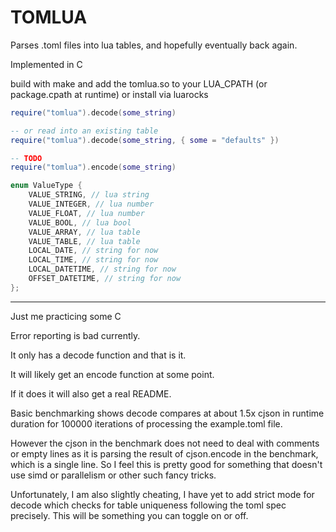 # TOMLUA

Parses .toml files into lua tables, and hopefully eventually back again.

Implemented in C

build with make and add the tomlua.so to your LUA_CPATH (or package.cpath at runtime) or install via luarocks

```lua
require("tomlua").decode(some_string)

-- or read into an existing table
require("tomlua").decode(some_string, { some = "defaults" })

-- TODO
require("tomlua").encode(some_string)
```

```c
enum ValueType {
    VALUE_STRING, // lua string
    VALUE_INTEGER, // lua number
    VALUE_FLOAT, // lua number
    VALUE_BOOL, // lua bool
    VALUE_ARRAY, // lua table
    VALUE_TABLE, // lua table
    LOCAL_DATE, // string for now
    LOCAL_TIME, // string for now
    LOCAL_DATETIME, // string for now
    OFFSET_DATETIME, // string for now
};
```

---

Just me practicing some C

Error reporting is bad currently.

It only has a decode function and that is it.

It will likely get an encode function at some point.

If it does it will also get a real README.

Basic benchmarking shows decode compares at about 1.5x cjson in runtime duration for 100000 iterations of processing the example.toml file.

However the cjson in the benchmark does not need to deal with comments or empty lines as it is parsing the result of cjson.encode in the benchmark, which is a single line.
So I feel this is pretty good for something that doesn't use simd or parallelism or other such fancy tricks.

Unfortunately, I am also slightly cheating, I have yet to add strict mode for decode which checks for table uniqueness following the toml spec precisely. This will be something you can toggle on or off.
